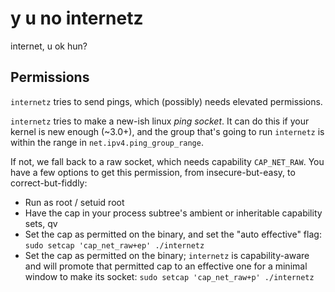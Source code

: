 # y u no internetz
internet, u ok hun?

## Permissions
`internetz` tries to send pings, which (possibly) needs elevated permissions.

`internetz` tries to make a new-ish linux _ping socket_.
It can do this if your kernel is new enough (~3.0+), and the group that's going to run `internetz` is within the range in `net.ipv4.ping_group_range`.

If not, we fall back to a raw socket, which needs capability `CAP_NET_RAW`.
You have a few options to get this permission, from insecure-but-easy, to correct-but-fiddly:
* Run as root / setuid root
* Have the cap in your process subtree's ambient or inheritable capability sets, qv
* Set the cap as permitted on the binary, and set the "auto effective" flag: `sudo setcap 'cap_net_raw+ep' ./internetz`
* Set the cap as permitted on the binary; `internetz` is capability-aware and will promote that permitted cap to an effective one for a minimal window to make its socket: `sudo setcap 'cap_net_raw+p' ./internetz`
